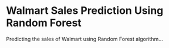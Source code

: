 # Walmart Sales Prediction Using Random Forest
Predicting the sales of Walmart using Random Forest algorithm...
